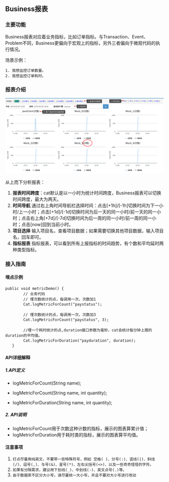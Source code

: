 ## Business报表

### 主要功能
Business报表对应着业务指标，比如订单指标。与Transaction、Event、Problem不同，Business更偏向于宏观上的指标，另外三者偏向于微观代码的执行情况。

场景示例：
```
1. 我想监控订单数量。
2. 我想监控订单耗时。

```

### 报表介绍

![](../../resources/ch1-report/business.png)


从上而下分析报表：

1. **报表时间跨度**：cat默认是以一小时为统计时间跨度，Business报表可以切换时间跨度，最大为两天。
2. **时间导航** 通过右上角时间导航栏选择时间：点击[+1h]/[-1h]切换时间为下一小时/上一小时；点击[+1d]/[-1d]切换时间为后一天的同一小时/前一天的同一小时；点击右上角[+7d]/[-7d]切换时间为后一周的同一小时/前一周的同一小时；点击[now]回到当前小时。
3. **项目选择** 输入项目名，查看项目数据；如果需要切换其他项目数据，输入项目名，回车即可。
4. **指标报表** 指标报表，可以看到所有上报指标的时间趋势，有个数和平均延时两种类型指标。

### 接入指南
#### 埋点示例

```
public void metricDemo() {
   		// 业务代码
		// 埋次数统计的点，每调用一次，次数加1
		Cat.logMetricForCount("paystatus");
		
		// 埋次数统计的点，每调用一次，次数加3
		Cat.logMetricForCount("paystatus", 3);
		
		//埋一个耗时统计的点,duration接口参数为毫秒，cat会统计每分钟上报的duration的平均值。
		Cat.logMetricForDuration("payduration", duration);
   }
```


#### API详细解释

##### 1.API定义

- logMetricForCount(String name);

- logMetricForCount(String name, int quantity);

- logMetricForDuration(String name, int quantity);


##### 2. API说明
- logMetricForCount用于次数这种计数的指标，展示的图表算累计值；
- logMetricForDuration用于耗时类的指标，展示的图表算平均值。


#### 注意事项
1. `打点尽量用纯英文，不要带一些特殊符号，例如 空格( )、分号(:)、竖线(|)、斜线(/)、逗号(,)、与号(&)、星号(*)、左右尖括号(<>)、以及一些奇奇怪怪的字符。`
2. `如果有分隔需求，建议用下划线(_)、中划线(-)、英文点号(.)等。`
3. `由于数据库不区分大小写，请尽量统一大小写，并且不要对大小写进行改动`

